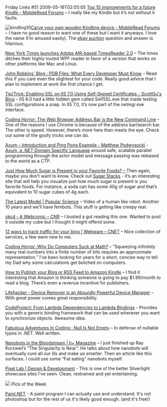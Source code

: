 Friday Links #51
2009-05-16T02:05:05
[Top 10 improvements for a future Kindle - MobileRead Forums](http://www.mobileread.com/forums/showthread.php?t=46449) – I really like my Kindle but it’s not without it faults. 

![kindling10](http://mike-ward.net/content/images/blog/FridayLinks51_12C3B/kindling10.jpg)[Carve your own wooden Kindling device - MobileRead Forums](http://www.mobileread.com/forums/showthread.php?t=46855) – I have no good reason to want one of these but I want it anyways. I love the name (I’m amused easily). The [ebay auction](http://cgi.ebay.com/ws/eBayISAPI.dll?ViewItem&item=170331750580) question and answer is hilarious.

[New York Times launches Adobe AIR-based TimesReader 2.0](http://www.downloadsquad.com/2009/05/11/new-york-times-launches-adobe-air-based-timesreader-2-0/) – The times ditches their highly touted WPF reader in favor of a version that works on other platforms like Mac and Linux.

[John Robbins' Blog : PDB Files: What Every Developer Must Know](http://www.wintellect.com/CS/blogs/jrobbins/archive/2009/05/11/pdb-files-what-every-developer-must-know.aspx) – Read this if you care even the slightest for your code. Really good advice that I plan to implement at work the first chance I get.

[Tip/Trick: Enabling SSL on IIS 7.0 Using Self-Signed Certificates - ScottGu's Blog](http://weblogs.asp.net/scottgu/archive/2007/04/06/tip-trick-enabling-ssl-on-iis7-using-self-signed-certificates.aspx) – IIS 6.0 had a little hidden gem called SelfSSL.exe that made testing SSL configurations a snap. In IIS 7.0, it’s now part of the netmgr.exe interface.

[Coding Horror: The Web Browser Address Bar is the New Command Line](http://www.codinghorror.com/blog/archives/001265.html) – One of the reasons I use Chrome is because of the address bar/search bar. The other is speed. However, there’s more here than meets the eye. Check out some of the goofy tricks one can do.

[Axum – Introduction and Ping Pong Example - Matthew Podwysocki](http://codebetter.com/blogs/matthew.podwysocki/archive/2009/05/12/axum-introduction-and-ping-pong-example.aspx) - [Axum, a .NET Domain Specific Language](http://msdn.microsoft.com/en-us/devlabs/dd795202.aspx) around safe, scalable parallel programming through the actor model and message passing was released to the world as a CTP.

[Just How Much Sugar is Present in your Favorite Foods? – ](http://www.labnol.org/home/health/sugar-content-in-foods/8501/)Then again, maybe you don’t want to know. Check out [Sugar Stacks](http://www.sugarstacks.com/) - it’s an interesting site that will help you visualize just how much sugar is present is you favorite foods. For instance, a soda can has some 40g of sugar and that’s equivalent to 10 sugar cubes of 4g each.

[The Latest Model | Popular Science](http://www.popsci.com/scitech/article/2009-05/latest-model) – Video of a human like robot. Another 10 years and we’ll have fembots. This stuff is getting like creepy real.

[xkcd - A Webcomic – CNR](http://xkcd.com/583/) – I busted a gut reading this one. Wanted to post it outside my cube but I thought it might offend some.

[12 ways to track traffic for your blog | Webware – CNET](http://news.cnet.com/8301-17939_109-10239540-2.html?part=rss&subj=news&tag=2547-1_3-0-5) – Nice collection of services, a few were new to me.

[Coding Horror: Why Do Computers Suck at Math?](http://www.codinghorror.com/blog/archives/001266.html) – “Squeezing infinitely many real numbers into a finite number of bits requires an approximate representation.” I’ve been looking for years for a short, concise way to tell my Dad why some calculations get botched on computers.

[How to Publish your Blog or RSS Feed to Amazon Kindle](http://www.labnol.org/internet/blogging/publish-blog-on-amazon-kindle/8544/) – I find it interesting that Amazon is thinking someone is going to pay $1.99/month to read a blog. There’s even a revenue incentive for publishers.

[Lifehacker - Device Remover is an Absurdly Powerful Device Manager](http://lifehacker.com/5254403/device-remover-is-an-absurdly-powerful-device-manager) – With great power comes great responsibility.

[CodeProject: From Lambda Dependencies to Lambda Bindings](http://www.codeproject.com/Articles/36450/From-Lambda-Dependencies-to-Lambda-Bindings.aspx) - Provides you with a generic binding framework that can be used wherever you want to synchronize objects. Awesome idea.

[Fabulous Adventures In Coding : Null Is Not Empty](http://blogs.msdn.com/ericlippert/archive/2009/05/14/null-is-not-empty.aspx) – In defense of nullable types in .NET. Well written.

[Nanobots in the Bloodstream | h+ Magazine](http://hplusmagazine.com/articles/nano/nanobots-bloodstream) – I just finished up Ray Kurzweil’s “The Singularity is Near”. He talks about how nanobots will eventually cure all our ills and make us smarter. Then an article like this surfaces. I could use some “Fat eating” nanobots myself.

[Pixel Lab | Design & Development](http://pixellab.cc/#Home) - This is one of the better Silverlight showcase sites I’ve seen. Clean, restrained and yet entertaining.

![](http://mike-ward.net/content/images/blog/FridayLinks49_12B63/images.jpg) Pick of the Week

[Paint.NET](http://www.getpaint.net/) - A paint program I can actually use and understand. It's not photoshop but for the rest of us it's likely good enough. (and it's free!)
